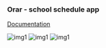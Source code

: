 ### Orar - school schedule app

 [Documentation](docs/PANAITESCU_Constantin_12C_ORAR.pdf)
 
 
![img1](https://github.com/chrisfeatherp/Orar-school-schedule-app/blob/master/docs/img/PANAITESCU_Constantin_1_small.png)
![img1](https://github.com/chrisfeatherp/Orar-school-schedule-app/blob/master/docs/img/PANAITESCU_Constantin_2_small.png)
![img1](https://github.com/chrisfeatherp/Orar-school-schedule-app/blob/master/docs/img/PANAITESCU_Constantin_3_small.png)
